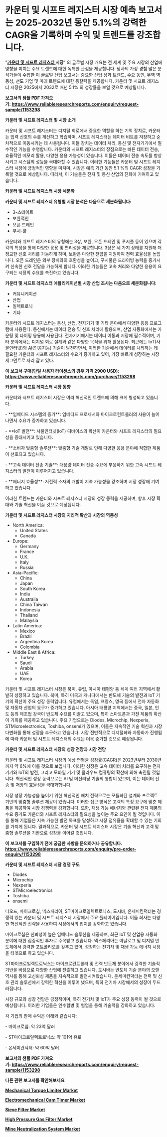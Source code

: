 <p><h1>카운터 및 시프트 레지스터 시장 예측 보고서는 2025-2032년 동안 5.1%의 강력한 CAGR을 기록하며 수익 및 트렌드를 강조합니다.</h1></p><p>"<strong><a href="https://www.reliableresearchreports.com/counter-and-shift-register-r1153298?utm_campaign=105&utm_medium=7&utm_source=Github&utm_content=ia&utm_term=19022025&utm_id=counter-and-shift-register">카운터 및 시프트 레지스터&nbsp;</a></strong><strong>시장</strong>" 의 글로벌 시장 개요는 전 세계 및 주요 시장의 산업에 영향을 미치는 주요 트렌드에 대한 독특한 관점을 제공합니다. 당사의 가장 경험 많은 분석가들이 수집한 이 글로벌 산업 보고서는 중요한 산업 성과 트렌드, 수요 동인, 무역 역동성, 선도 기업 및 미래 트렌드에 대한 통찰력을 제공합니다. 카운터 및 시프트 레지스터 시장은 2025에서 2032로 매년 5.1% 의 성장률을 보일 것으로 예상됩니다.&nbsp;</p>
<p><strong>보고서의 샘플 PDF 가져오기:&nbsp;<a href="https://www.reliableresearchreports.com/enquiry/request-sample/1153298?utm_campaign=105&utm_medium=7&utm_source=Github&utm_content=ia&utm_term=19022025&utm_id=counter-and-shift-register">https://www.reliableresearchreports.com/enquiry/request-sample/1153298</a></strong></p>
<p><strong>카운터 및 시프트 레지스터 및 시장 소개</strong></p>
<p><p>카운터 및 시프트 레지스터는 디지털 회로에서 중요한 역할을 하는 기억 장치로, 카운터는 입력 신호의 수를 계산하고 학습하며, 시프트 레지스터는 데이터 비트를 저장하고 순차적으로 이동시키는 데 사용됩니다. 이들 장치는 데이터 처리, 통신 및 전자기기에서 필수적인 기능을 수행합니다. 카운터와 시프트 레지스터의 장점으로는 빠른 데이터 전송, 효율적인 메모리 활용, 다양한 응용 가능성이 있습니다. 이들은 데이터 전송 속도를 향상시키고 시스템의 성능을 극대화할 수 있습니다. 이러한 기능들은 카운터 및 시프트 레지스터 시장에 긍정적인 영향을 미치며, 시장은 예측 기간 동안 5.1 %의 CAGR 성장을 기록할 것으로 예상됩니다. 따라서, 이 기술들은 전자 및 통신 산업의 진화에 기여하고 있습니다.</p></p>
<p><strong>카운터 및 시프트 레지스터 시장 세분화</strong></p>
<p><strong>카운터 및 시프트 레지스터 유형별 시장 분석은 다음으로 세분화됩니다:</strong></p>
<p><ul><li>3-스테이트</li><li>보완적인</li><li>오픈 드레인</li><li>푸시-풀</li></ul></p>
<p><p>카운터와 쉬프트 레지스터의 유형에는 3상, 보완, 오픈 드레인 및 푸시풀 등이 있으며 각각의 특성을 통해 다양한 응용 및 편리성을 제공합니다. 3상은 세 가지 상태를 지원해 더 정교한 신호 처리를 가능하게 하며, 보완은 다양한 전압을 지원하여 전력 효율성을 높입니다. 오픈 드레인은 외부 장치와의 호환성을 높이고, 푸시풀은 드라이빙 능력을 증가시켜 신속한 신호 전달을 가능하게 합니다. 이러한 기능들은 고속 처리와 다양한 응용이 요구되는 시장의 수요를 촉진하고 있습니다.</p></p>
<p><strong>카운터 및 시프트 레지스터 애플리케이션별 시장 산업 조사는 다음으로 세분화됩니다:</strong></p>
<p><ul><li>커뮤니케이션</li><li>산업</li><li>일렉트로닉</li><li>기타</li></ul></p>
<p><p>카운터와 시프트 레지스터는 통신, 산업, 전자기기 및 기타 분야에서 다양한 응용 프로그램에 사용된다. 통신에서는 데이터 전송 및 신호 처리에 활용되며, 산업 자동화에서는 카운팅 및 타이밍 응용에 사용된다. 전자기기에서는 데이터 이동과 저장에 필수적이며, 기타 분야에서는 디지털 회로 설계와 같은 다양한 목적을 위해 활용된다. 최근에는 IoT(사물인터넷)와 AI(인공지능) 기술이 발전하면서, 이러한 기술에서 데이터를 처리하는 데 필요한 카운터와 시프트 레지스터의 수요가 증가하고 있어, 가장 빠르게 성장하는 시장 세그먼트로 자리 잡고 있다.</p></p>
<p><strong>이 보고서 구매(단일 사용자 라이센스의 경우 가격 2900 USD): <a href="https://www.reliableresearchreports.com/purchase/1153298?utm_campaign=105&utm_medium=7&utm_source=Github&utm_content=ia&utm_term=19022025&utm_id=counter-and-shift-register">https://www.reliableresearchreports.com/purchase/1153298</a></strong></p>
<p><strong>카운터 및 시프트 레지스터 시장 동향</strong></p>
<p><p>카운터와 시프트 레지스터 시장은 여러 혁신적인 트렌드에 의해 크게 형성되고 있습니다. </p><p>- **임베디드 시스템의 증가**: 임베디드 프로세서와 마이크로컨트롤러의 사용이 늘어나면서 수요가 증가하고 있습니다.</p><p>- **IoT 발전**: 사물인터넷(IoT) 디바이스의 확산이 카운터와 시프트 레지스터의 필요성을 증대시키고 있습니다.</p><p>- **소비자 맞춤형 솔루션**: 맞춤형 기술 개발로 인해 다양한 응용 분야에 적합한 제품이 선호되고 있습니다.</p><p>- **고속 데이터 전송 기술**: 대용량 데이터 전송 수요에 부응하기 위한 고속 시프트 레지스터의 발전이 이루어지고 있습니다.</p><p>- **에너지 효율성**: 저전력 소자의 개발이 지속 가능성을 강조하며 시장 성장에 기여하고 있습니다.</p><p>이러한 트렌드는 카운터와 시프트 레지스터 시장의 성장 동력을 제공하며, 향후 시장 확대와 기술 혁신을 이끌 것으로 예상됩니다.</p></p>
<p><strong>카운터 및 시프트 레지스터 시장의 지리적 확산과 시장의 역동성</strong></p>
<p><ul>
    <li>
        North America:
        <ul>
            <li>United States</li>
            <li>Canada</li>
        </ul>
    </li>
    <li>
        Europe:
        <ul>
            <li>Germany</li>
            <li>France</li>
            <li>U.K.</li>
            <li>Italy</li>
            <li>Russia</li>
        </ul>
    </li>
    <li>
        Asia-Pacific:
        <ul>
            <li>China</li>
            <li>Japan</li>
            <li>South Korea</li>
            <li>India</li>
            <li>Australia</li>
            <li>China Taiwan</li>
            <li>Indonesia</li>
            <li>Thailand</li>
            <li>Malaysia</li>
        </ul>
    </li>
    <li>
        Latin America:
        <ul>
            <li>Mexico</li>
            <li>Brazil</li>
            <li>Argentina Korea</li>
            <li>Colombia</li>
        </ul>
    </li>
    <li>
        Middle East & Africa:
        <ul>
            <li>Turkey</li>
            <li>Saudi</li>
            <li>Arabia</li>
            <li>UAE</li>
            <li>Korea</li>
        </ul>
    </li>
    </ul></p>
<p><p>카운터 및 시프트 레지스터 시장은 북미, 유럽, 아시아 태평양 등 세계 여러 지역에서 활발히 성장하고 있습니다. 북미, 특히 미국과 캐나다에서는 반도체 기술의 발전과 IoT 기기의 확산이 주요 성장 동력입니다. 유럽에서는 독일, 프랑스, 영국 등에서 전자 자동화 및 자동차 산업의 요구가 증가하고 있습니다. 아시아 태평양 지역에서는 중국, 일본, 인도 등의 제조업 강국이 반도체 수요를 이끌고 있으며, 특히 스마트폰과 가전 제품의 확산이 기회를 제공하고 있습니다. 주요 기업으로는 Diodes, Microchip, Nexperia, STMicroelectronics, Toshiba, onsemi가 있으며, 이들은 지속적인 기술 혁신과 시장 다변화를 통해 성장을 추구하고 있습니다. 시장 전반적으로 디지털화와 자동화가 진행됨에 따라 카운터 및 시프트 레지스터의 수요는 더욱 증가할 것으로 예상됩니다.</p></p>
<p><strong>카운터 및 시프트 레지스터 시장의 성장 전망과 시장 전망</strong></p>
<p><p>카운터 및 시프트 레지스터 시장의 예상 연평균 성장률(CAGR)은 2023년부터 2030년까지 약 6%에 이를 것으로 보입니다. 이러한 성장은 고속 데이터 처리를 요구하는 전자기기와 IoT의 발전, 그리고 모바일 기기 및 클라우드 컴퓨팅의 확산에 의해 촉진될 것입니다. 혁신적인 성장 동력으로는 AI 및 머신러닝 기술의 통합이 있으며, 이는 데이터 전송 및 저장의 효율성을 극대화합니다.</p><p>시장 성장 가능성을 높이기 위한 혁신적인 배치 전략으로는 모듈화된 설계와 프로젝트 기반의 맞춤형 솔루션 제공이 있습니다. 이러한 접근 방식은 고객의 특정 요구에 맞춘 제품을 제공하여 시장 경쟁력을 강화합니다. 또한, 재생 가능 에너지와 관련된 전자 제품의 수요 증가도 카운터와 시프트 레지스터의 필요성을 높이는 주요 요인이 될 것입니다. 이를 통해 기업들은 지속 가능한 발전 목표를 달성하고 시장 점유율을 확대할 수 있는 기회를 가지게 됩니다. 결과적으로, 카운터 및 시프트 레지스터 시장은 기술 혁신과 고객 맞춤형 솔루션을 기반으로 성장을 이어갈 것입니다.</p></p>
<p><strong>이 보고서를 구입하기 전에 궁금한 사항을 문의하거나 공유합니다. <a href="https://www.reliableresearchreports.com/enquiry/pre-order-enquiry/1153298?utm_campaign=105&utm_medium=7&utm_source=Github&utm_content=ia&utm_term=19022025&utm_id=counter-and-shift-register">https://www.reliableresearchreports.com/enquiry/pre-order-enquiry/1153298</a></strong></p>
<p><strong>카운터 및 시프트 레지스터 시장 경쟁 구도</strong></p>
<p><ul><li>Diodes</li><li>Microchip</li><li>Nexperia</li><li>STMicroelectronics</li><li>Toshiba</li><li>onsemi</li></ul></p>
<p><p>디오드, 마이크로칩, 넥스페리아, ST마이크로일렉트로닉스, 도시바, 온세미컨덕터는 경쟁력 있는 카운터 및 시프트 레지스터 시장에서 주요 플레이어입니다. 이들 회사는 다양한 혁신적인 전략을 사용하여 시장에서의 입지를 강화하고 있습니다.</p><p>마이크로칩은 신뢰성이 높은 임베디드 솔루션을 제공하며, 최근 IoT 및 산업용 자동화 분야에 대한 집중적인 투자로 주목받고 있습니다. 넥스페리아는 아날로그 및 디지털 반도체에서 강력한 포트폴리오를 갖추고 있어, 성장하는 전기차 및 재생 가능 에너지 시장을 타겟으로 하고 있습니다.</p><p>ST마이크로일렉트로닉스는 마이크로컨트롤러 및 전력 반도체 분야에서 강력한 기술적 기반을 바탕으로 다양한 산업에 진출하고 있습니다. 도시바는 반도체 기술 분야의 오랜 역사를 통해 고신뢰성 제품을 지속적으로 발전시켜왔습니다. 온세미컨덕터는 전력 및 신호 관리 솔루션에서 강력한 혁신을 이루어 냈으며, 특히 전기차 시장에서의 성장이 두드러집니다.</p><p>시장 규모와 성장 전망은 긍정적이며, 특히 전기차 및 IoT가 주요 성장 동력이 될 것으로 예상됩니다. 이러한 기업들은 인수합병 및 협업을 통해 기술력을 강화하고 있습니다.</p><p>각 기업의 판매 수익은 아래와 같습니다:</p><p>- 마이크로칩: 약 23억 달러</p><p>- ST마이크로일렉트로닉스: 약 101억 유로</p><p>- 온세미컨덕터: 약 60억 달러</p></p>
<p><strong>보고서의 샘플 PDF 가져오기:&nbsp;<a href="https://www.reliableresearchreports.com/enquiry/request-sample/1153298?utm_campaign=105&utm_medium=7&utm_source=Github&utm_content=ia&utm_term=19022025&utm_id=counter-and-shift-register">https://www.reliableresearchreports.com/enquiry/request-sample/1153298</a></strong></p>
<p><strong></strong></p>
<p><strong></strong></p>
<p><strong></strong></p>
<p><strong></strong></p>
<p><strong>다른 관련 보고서를 확인해보세요</strong></p>
<p><strong><p><a href="https://github.com/ramraomeyie/Market-Research-Report-List-1/blob/main/mechanical-torque-limiter-market.md?utm_campaign=105&utm_medium=7&utm_source=Github&utm_content=ia&utm_term=19022025&utm_id=counter-and-shift-register">Mechanical Torque Limiter Market</a></p><p><a href="https://github.com/scaseiargas/Market-Research-Report-List-1/blob/main/electromechanical-cam-timer-market.md?utm_campaign=105&utm_medium=7&utm_source=Github&utm_content=ia&utm_term=19022025&utm_id=counter-and-shift-register">Electromechanical Cam Timer Market</a></p><p><a href="https://github.com/namaqbagels64/Market-Research-Report-List-1/blob/main/sieve-filter-market.md?utm_campaign=105&utm_medium=7&utm_source=Github&utm_content=ia&utm_term=19022025&utm_id=counter-and-shift-register">Sieve Filter Market</a></p><p><a href="https://github.com/vitrilaoire/Market-Research-Report-List-1/blob/main/high-pressure-gas-filter-market.md?utm_campaign=105&utm_medium=7&utm_source=Github&utm_content=ia&utm_term=19022025&utm_id=counter-and-shift-register">High Pressure Gas Filter Market</a></p><p><a href="https://github.com/ngozudapshi/Market-Research-Report-List-1/blob/main/mine-neutralization-system-market.md?utm_campaign=105&utm_medium=7&utm_source=Github&utm_content=ia&utm_term=19022025&utm_id=counter-and-shift-register">Mine Neutralization System Market</a></p></strong></p>
<p></p>
